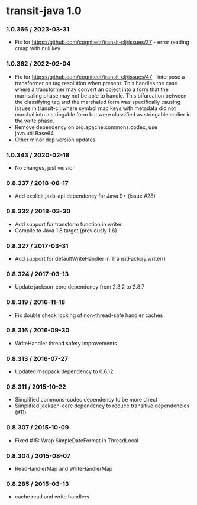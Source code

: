 # transit-java 1.0

### 1.0.366 / 2023-03-31

* Fix for https://github.com/cognitect/transit-clj/issues/37 - error reading cmap with null key

### 1.0.362 / 2022-02-04

* Fix for https://github.com/cognitect/transit-clj/issues/47 - interpose a transformer on tag resolution when present. This handles the case where a transformer may convert an object into a form that the marhsaling phase may not be able to handle. This bifurcation between the classifying tag and the marshaled form was specifically causing issues in transit-clj where symbol map keys with metadata did not marshal into a stringable form but were classified as stringable earlier in the write phase.
* Remove dependency on org.apache.commons.codec, use java.util.Base64
* Other minor dep version updates

### 1.0.343 / 2020-02-18

* No changes, just version

### 0.8.337 / 2018-08-17 

* Add explicit jaxb-api dependency for Java 9+ (issue #28)

### 0.8.332 / 2018-03-30

* Add support for transform function in writer
* Compile to Java 1.8 target (previously 1.6)

### 0.8.327 / 2017-03-31

* Add support for defaultWriteHandler in TransitFactory.writer()

### 0.8.324 / 2017-03-13

* Update jackson-core dependency from 2.3.2 to 2.8.7

### 0.8.319 / 2016-11-18

* Fix double check locking of non-thread-safe handler caches

### 0.8.316 / 2016-09-30

* WriteHandler thread safety improvements

### 0.8.313 / 2016-07-27

* Updated msgpack dependency to 0.6.12

### 0.8.311 / 2015-10-22

* Simplified commons-codec dependency to be more direct
* Simplified jackson-core dependency to reduce transitive dependencies (#11)

### 0.8.307 / 2015-10-09

* Fixed #15: Wrap SimpleDateFormat in ThreadLocal

### 0.8.304 / 2015-08-07

* ReadHandlerMap and WriteHandlerMap

### 0.8.285 / 2015-03-13

* cache read and write handlers
